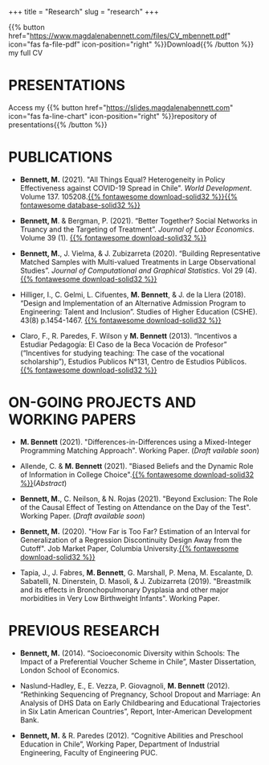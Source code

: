 +++
title = "Research"
slug = "research"
+++

{{% button href="https://www.magdalenabennett.com/files/CV_mbennett.pdf" icon="fas fa-file-pdf" icon-position="right" %}}Download{{% /button %}}  my full CV

# PRESENTATIONS

Access my {{% button href="https://slides.magdalenabennett.com" icon="fas fa-line-chart" icon-position="right" %}}repository of presentations{{% /button %}} 

# PUBLICATIONS

* **Bennett, M.** (2021). "All Things Equal? Heterogeneity in Policy Effectiveness against COVID-19 Spread in Chile". *World Development*. Volume 137. 105208.[{{% fontawesome download-solid32 %}}](/files/sub/mbennett_covid.pdf)[{{% fontawesome database-solid32 %}}](https://github.com/maibennett/covid_augsynth) 

* **Bennett, M**. & Bergman, P. (2021). “Better Together? Social Networks in Truancy and the Targeting of Treatment”. *Journal of Labor Economics*. Volume 39 (1). [{{% fontawesome download-solid32 %}}](/files/networks_paper.pdf)

* **Bennett, M.**, J. Vielma, & J. Zubizarreta (2020). “Building Representative Matched Samples with Multi-valued Treatments in Large Observational Studies”. *Journal of Computational and Graphical Statistics*. Vol 29 (4). [{{% fontawesome download-solid32 %}}](https://arxiv.org/abs/1810.06707)

* Hilliger, I., C. Gelmi, L. Cifuentes, **M. Bennett**,  & J. de la Llera (2018). “Design and Implementation of an Alternative Admission Program to Engineering: Talent and Inclusion”. Studies of Higher Education (CSHE). 43(8) p.1454-1467. [{{% fontawesome download-solid32 %}}](https://www.tandfonline.com/doi/abs/10.1080/03075079.2016.1263291?journalCode=cshe20)

* Claro, F., R. Paredes, F. Wilson y **M. Bennett** (2013). “Incentivos a Estudiar Pedagogía: El Caso de la Beca Vocación de Profesor” (“Incentives for studying teaching: The case of the vocational scholarship”), Estudios Publicos N°131, Centro de Estudios Públicos. [{{% fontawesome download-solid32 %}}](https://www.cepchile.cl/cep/site/artic/20160304/asocfile/20160304100405/rev131_FClaro-RParedes-MBennett-TWilson.pdf)


# ON-GOING PROJECTS AND WORKING PAPERS

* **M. Bennett** (2021). "Differences-in-Differences using a Mixed-Integer Programming Matching Approach". Working Paper. (*Draft vailable soon*)

* Allende, C. & **M. Bennett** (2021). "Biased Beliefs and the Dynamic Role of Information in College Choice".[{{% fontawesome download-solid32 %}}](http://www.magdalenabennett.com/abstracts#chile-rct/)(*Abstract*)

* **Bennett, M.**, C. Neilson, & N. Rojas (2021). "Beyond Exclusion: The Role of the Causal Effect of Testing on Attendance on the Day of the Test". Working Paper. (*Draft available soon*)

* **Bennett, M.** (2020). "How Far is Too Far? Estimation of an Interval for Generalization of a Regression Discontinuity Design Away from the Cutoff". Job Market Paper, Columbia University.[{{% fontawesome download-solid32 %}}](/files/sub/MBennett_GRD.pdf)

* Tapia, J., J. Fabres, **M. Bennett**, G. Marshall, P. Mena, M. Escalante, D. Sabatelli, N. Dinerstein, D. Masoli, & J. Zubizarreta (2019). "Breastmilk and its effects in Bronchopulmonary Dysplasia and other major morbidities in Very Low Birthweight Infants". Working Paper.


# PREVIOUS RESEARCH

* **Bennett, M.** (2014). “Socioeconomic Diversity within Schools: The Impact of a Preferential Voucher Scheme in Chile”, Master Dissertation, London School of Economics.

* Naslund-Hadley, E., E. Vezza, P. Giovagnoli, **M. Bennett** (2012). “Rethinking Sequencing of Pregnancy, School Dropout and Marriage: An Analysis of DHS Data on Early Childbearing and Educational Trajectories in Six Latin American Countries”, Report, Inter-American Development Bank.

* **Bennett, M.** & R. Paredes (2012). “Cognitive Abilities and Preschool Education in Chile”, Working Paper, Department of Industrial Engineering, Faculty of Engineering PUC.
